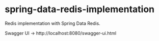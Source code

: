 # spring-data-redis-implementation
Redis implementation with Spring Data Redis.

Swagger UI -> http://localhost:8080/swagger-ui.html

